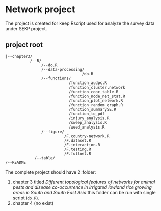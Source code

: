 Network project
====

The project is created for keep Rscript used for analyze the survey data under SEKP project.

## project root

```
|--chapter3/
           /--R/
                /--do.R
                /--data-processing/
                                  /do.R
                /--functions/
                            /function_audpc.R
                            /function_cluster.network
                            /function_cooc_table.R
                            /function_node_net_stat.R
                            /function_plot_network.R
                            /function_random_graph.R
                            /function_summarySE.R
                            /function_to_pdf
                            /injury_analysis.R
                            /sweep_analysis.R
                            /weed_analysis.R                            
                /--figure/
                          /F.country-network.R
                          /F.dataset.R
                          /F.interaction.R
                          /F.testing.R
                          /F.fullnet.R
             /--table/
/--README            
```
The complete project should have 2 :folder: 
1. chapter 3 titled _Different topological features of networks for animal pests and disease co-occurrence in irrigated lowland rice growing areas in South and South East Asia_  this folder can be run with single script (`do.R`).
2. chapter 4 (no exist)
